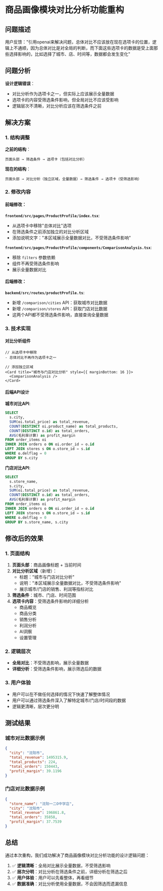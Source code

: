 # 商品画像模块对比分析功能重构

## 问题描述

用户反馈："引用openai来解决问题，总体对比不应该放在现在选项卡的位置，逻辑上不通顺，因为总体对比是对全局的判断，而下面这些选项卡的数据是受上面那些选择影响的，比如选择了城市、店、时间等，数据都会发生变化"

## 问题分析

**设计逻辑错误**：
- 对比分析作为选项卡之一，但实际上应该展示全量数据
- 选项卡的内容受筛选条件影响，但全局对比不应该受影响
- 逻辑层次不清晰，对比分析应该在筛选条件之前

## 解决方案

### 1. 结构调整

**之前的结构**：
```
页面头部 → 筛选条件 → 选项卡（包括对比分析）
```

**现在的结构**：
```
页面头部 → 对比分析（独立区域，全量数据）→ 筛选条件 → 选项卡（受筛选影响）
```

### 2. 修改内容

#### 前端修改：

**`frontend/src/pages/ProductProfile/index.tsx`**:
- 从选项卡中移除"总体对比"选项
- 在筛选条件之前添加独立的对比分析区域
- 添加说明文字："本区域展示全量数据对比，不受筛选条件影响"

**`frontend/src/pages/ProductProfile/components/ComparisonAnalysis.tsx`**:
- 移除 `filters` 参数依赖
- 组件不再受筛选条件影响
- 展示全量数据对比

#### 后端修改：

**`backend/src/routes/productProfile.ts`**:
- 新增 `/comparison/cities` API：获取城市对比数据
- 新增 `/comparison/stores` API：获取门店对比数据
- 这两个API都不受筛选条件影响，直接查询全量数据

### 3. 技术实现

#### 对比分析组件

```tsx
// 从选项卡中移除
- 总体对比不再作为选项卡之一

// 添加独立区域
<Card title="城市与门店对比分析" style={{ marginBottom: 16 }}>
  <ComparisonAnalysis />
</Card>
```

#### 后端API设计

**城市对比API**:
```sql
SELECT 
  s.city,
  SUM(oi.total_price) as total_revenue,
  COUNT(DISTINCT oi.product_name) as total_products,
  COUNT(DISTINCT o.id) as total_orders,
  AVG(毛利率计算) as profit_margin
FROM order_items oi
INNER JOIN orders o ON oi.order_id = o.id
LEFT JOIN stores s ON o.store_id = s.id
WHERE o.delflag = 0
GROUP BY s.city
```

**门店对比API**:
```sql
SELECT 
  s.store_name,
  s.city,
  SUM(oi.total_price) as total_revenue,
  COUNT(DISTINCT o.id) as total_orders,
  AVG(毛利率计算) as profit_margin
FROM order_items oi
INNER JOIN orders o ON oi.order_id = o.id
LEFT JOIN stores s ON o.store_id = s.id
WHERE o.delflag = 0
GROUP BY s.store_name, s.city
```

## 修改后的效果

### 1. 页面结构

1. **页面头部**：商品画像标题 + 当前时间
2. **对比分析区域**（新增）：
   - 标题："城市与门店对比分析"
   - 说明："本区域展示全量数据对比，不受筛选条件影响"
   - 展示城市/门店的销售、利润等指标对比
3. **筛选条件**：城市、门店、时间范围
4. **选项卡内容**：受筛选条件影响的详细分析
   - 商品概览
   - 商品分类
   - 销售分析
   - 利润分析
   - AI洞察
   - 设置管理

### 2. 逻辑层次

- **全局对比**：不受筛选影响，展示全量数据
- **详细分析**：受筛选条件影响，展示筛选后的数据

### 3. 用户体验

- 用户可以在不做任何选择的情况下快速了解整体情况
- 用户可以通过筛选条件深入了解特定城市/门店/时间段的数据
- 逻辑更清晰，层次更分明

## 测试结果

### 城市对比数据示例

```json
{
  "city": "沈阳市",
  "total_revenue": 1495315.9,
  "total_products": 224,
  "total_orders": 150443,
  "profit_margin": 39.1196
}
```

### 门店对比数据示例

```json
{
  "store_name": "沈阳一二O中学店",
  "city": "沈阳市",
  "total_revenue": 196861.8,
  "total_orders": 35858,
  "profit_margin": 37.7539
}
```

## 总结

通过本次重构，我们成功解决了商品画像模块对比分析功能的设计逻辑问题：

1. ✅ **逻辑清晰**：全局对比展示全量数据，不受筛选影响
2. ✅ **层次分明**：对比分析在筛选条件之前，详细分析在筛选之后
3. ✅ **用户体验**：用户可以先看整体，再看细节
4. ✅ **数据准确**：对比分析使用全量数据，不会因筛选而遗漏信息

